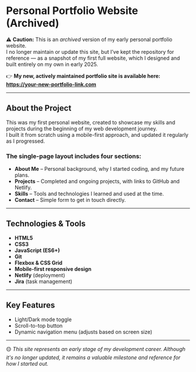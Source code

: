 # Personal Portfolio Website (Archived)

⚠️ **Caution:** This is an *archived* version of my early personal portfolio website.  
I no longer maintain or update this site, but I’ve kept the repository for reference — as a snapshot of my first full website, which I designed and built entirely on my own in early 2025.

👉 **My new, actively maintained portfolio site is available here:**  
**https://your-new-portfolio-link.com**

---

## About the Project

This was my first personal website, created to showcase my skills and projects during the beginning of my web development journey.  
I built it from scratch using a mobile-first approach, and updated it regularly as I progressed.

### The single-page layout includes four sections:

- **About Me** – Personal background, why I started coding, and my future plans.  
- **Projects** – Completed and ongoing projects, with links to GitHub and Netlify.  
- **Skills** – Tools and technologies I learned and used at the time.  
- **Contact** – Simple form to get in touch directly.

---

## Technologies & Tools

- **HTML5**  
- **CSS3**  
- **JavaScript (ES6+)**  
- **Git**  
- **Flexbox & CSS Grid**  
- **Mobile-first responsive design**  
- **Netlify** (deployment)  
- **Jira** (task management)

---

## Key Features

- Light/Dark mode toggle  
- Scroll-to-top button  
- Dynamic navigation menu (adjusts based on screen size)

---

🟡 *This site represents an early stage of my development career. Although it's no longer updated, it remains a valuable milestone and reference for how I started out.*